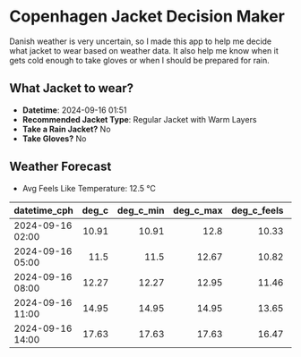 
# Copenhagen Jacket Decision Maker

Danish weather is very uncertain, so I made this app to help me decide what jacket to wear based on weather data. 
It also help me know when it gets cold enough to take gloves or when I should be prepared for rain.

## What Jacket to wear?

- **Datetime**: 2024-09-16 01:51
- **Recommended Jacket Type**: Regular Jacket with Warm Layers
- **Take a Rain Jacket?** No
- **Take Gloves?** No

## Weather Forecast
- Avg Feels Like Temperature: 12.5 °C

| datetime_cph     |   deg_c |   deg_c_min |   deg_c_max |   deg_c_feels | weather   | wind   | rain   |
|:-----------------|--------:|------------:|------------:|--------------:|:----------|:-------|:-------|
| 2024-09-16 02:00 |   10.91 |       10.91 |       12.8  |         10.33 | Clouds    | Low    | None   |
| 2024-09-16 05:00 |   11.5  |       11.5  |       12.67 |         10.82 | Clouds    | Low    | None   |
| 2024-09-16 08:00 |   12.27 |       12.27 |       12.95 |         11.46 | Clouds    | Low    | None   |
| 2024-09-16 11:00 |   14.95 |       14.95 |       14.95 |         13.65 | Clouds    | Low    | None   |
| 2024-09-16 14:00 |   17.63 |       17.63 |       17.63 |         16.47 | Clouds    | Low    | None   |
        